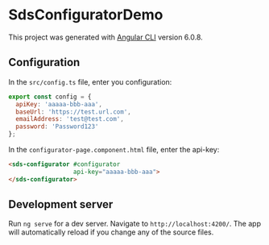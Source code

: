 # SdsConfiguratorDemo

This project was generated with [Angular CLI](https://github.com/angular/angular-cli) version 6.0.8.

## Configuration

In the `src/config.ts` file, enter you configuration:

```javascript
export const config = {
  apiKey: 'aaaaa-bbb-aaa',
  baseUrl: 'https://test.url.com',
  emailAddress: 'test@test.com',
  password: 'Password123'
};
```

In the `configurator-page.component.html` file, enter the api-key:

```html
<sds-configurator #configurator
                  api-key="aaaaa-bbb-aaa">
</sds-configurator>
```

## Development server

Run `ng serve` for a dev server. Navigate to `http://localhost:4200/`. The app will automatically reload if you change any of the source files.
